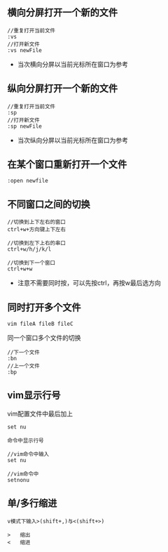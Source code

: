 ## 横向分屏打开一个新的文件

    //重复打开当前文件
    :vs
    //打开新文件
    :vs newFile
    
* 当次横向分屏以当前光标所在窗口为参考    
    
## 纵向分屏打开一个新的文件

    //重复打开当前文件
    :sp 
    //打开新文件
    :sp newFile

* 当次纵向分屏以当前光标所在窗口为参考      

## 在某个窗口重新打开一个文件

    :open newfile
    
## 不同窗口之间的切换

    //切换到上下左右的窗口
    ctrl+w+方向键上下左右 
    
    //切换到左下上右的串口
    ctrl+w/h/j/k/l
    
    //切换到下一个窗口
    ctrl+w+w
    
* 注意不需要同时按，可以先按ctrl，再按w最后选方向

## 同时打开多个文件

    vim fileA fileB fileC
    
同一个窗口多个文件的切换

    //下一个文件
    :bn 
    //上一个文件
    :bp
    
## vim显示行号
vim配置文件中最后加上

    set nu

`命令中显示行号`

    //vim命令中输入
    set nu
    
    //vim命令中
    setnonu
    
    
## 单/多行缩进

    v模式下输入>(shift+,)与<(shift+>)
    
    >   缩出
    <   缩进